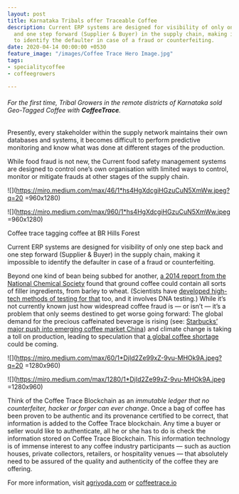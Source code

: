 ```yaml
---
layout: post
title: Karnataka Tribals offer Traceable Coffee
description: Current ERP systems are designed for visibility of only one step back
  and one step forward (Supplier & Buyer) in the supply chain, making it impossible
  to identify the defaulter in case of a fraud or counterfeiting.
date: 2020-04-14 00:00:00 +0530
feature_image: "/images/Coffee Trace Hero Image.jpg"
tags:
- specialitycoffee
- coffeegrowers

---
```

###### For the first time, Tribal Growers in the remote districts of Karnataka sold Geo-Tagged Coffee with **CoffeeTrace**.

Presently, every stakeholder within the supply network maintains their own databases and systems, it becomes difficult to perform predictive monitoring and know what was done at different stages of the production.

While food fraud is not new, the Current food safety management systems are designed to control one’s own organisation with limited ways to control, monitor or mitigate frauds at other stages of the supply chain.

!\[\](https://miro.medium.com/max/46/1*hs4HgXdcgiHGzuCuN5XmWw.jpeg?q=20 =960x1280)

![](https://miro.medium.com/max/960/1*hs4HgXdcgiHGzuCuN5XmWw.jpeg =960x1280)

Coffee trace tagging coffee at BR Hills Forest

Current ERP systems are designed for visibility of only one step back and one step forward (Supplier & Buyer) in the supply chain, making it impossible to identify the defaulter in case of a fraud or counterfeiting.

Beyond one kind of bean being subbed for another, [a 2014 report from the National Chemical Society](http://www.eurekalert.org/pub_releases/2014-08/acs-kci070814.php) found that ground coffee could contain all sorts of filler ingredients, from barley to wheat. (Scientists have [developed high-tech methods of testing for that](http://www.sciencedirect.com/science/article/pii/S030881461530323X) too, and it involves DNA testing.) While it’s not currently known just how widespread coffee fraud is — or isn’t — it’s a problem that only seems destined to get worse going forward: The global demand for the precious caffeinated beverage is rising (see: [Starbucks’ major push into emerging coffee market China](http://www.eater.com/2016/1/12/10754112/starbucks-china-expansion-2500-stores)) and climate change is taking a toll on production, leading to speculation that [a global coffee shortage](http://www.eater.com/2015/10/1/9437041/coffee-shortage-worldwide) could be coming.

!\[\](https://miro.medium.com/max/60/1*DjId2Ze99xZ-9vu-MHOk9A.jpeg?q=20 =1280x960)

![](https://miro.medium.com/max/1280/1*DjId2Ze99xZ-9vu-MHOk9A.jpeg =1280x960)

Think of the Coffee Trace Blockchain as an _immutable ledger that no counterfeiter, hacker or forger can ever change_. Once a bag of coffee has been proven to be authentic and its provenance certified to be correct, that information is added to the Coffee Trace blockchain. Any time a buyer or seller would like to authenticate, all he or she has to do is check the information stored on Coffee Trace Blockchain. This information technology is of immense interest to any coffee industry participants — such as auction houses, private collectors, retailers, or hospitality venues — that absolutely need to be assured of the quality and authenticity of the coffee they are offering.

For more information, visit [agriyoda.com](http://agriyoda.com/) or [coffeetrace.io](http://coffeetrace.io/)